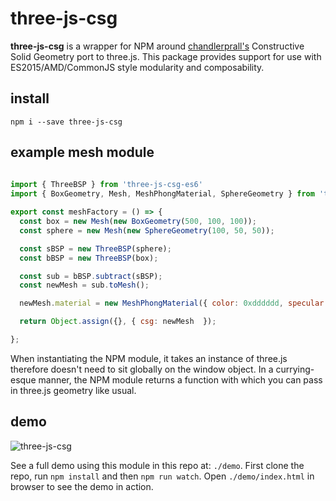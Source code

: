 # three-js-csg

**three-js-csg** is a wrapper for NPM around [chandlerprall's](https://github.com/chandlerprall/ThreeCSG) Constructive Solid Geometry port to three.js. This package provides support for use with ES2015/AMD/CommonJS style modularity and composability.

## install

`npm i --save three-js-csg`

## example mesh module

```js
 
import { ThreeBSP } from 'three-js-csg-es6'
import { BoxGeometry, Mesh, MeshPhongMaterial, SphereGeometry } from 'three'

export const meshFactory = () => {
  const box = new Mesh(new BoxGeometry(500, 100, 100));
  const sphere = new Mesh(new SphereGeometry(100, 50, 50));

  const sBSP = new ThreeBSP(sphere);
  const bBSP = new ThreeBSP(box);

  const sub = bBSP.subtract(sBSP);
  const newMesh = sub.toMesh();

  newMesh.material = new MeshPhongMaterial({ color: 0xdddddd, specular: 0x1a1a1a, shininess: 30, shading: THREE.FlatShading  });

  return Object.assign({}, { csg: newMesh  });

};
```
When instantiating the NPM module, it takes an instance of three.js therefore doesn't need to sit globally on the window object. In a currying-esque manner, the NPM module returns a function with which you can pass in three.js geometry like usual.

## demo

![three-js-csg](./demo.png)

See a full demo using this module in this repo at: `./demo`. First clone the repo, run `npm install` and then `npm run watch`. Open `./demo/index.html` in browser to see the demo in action.
